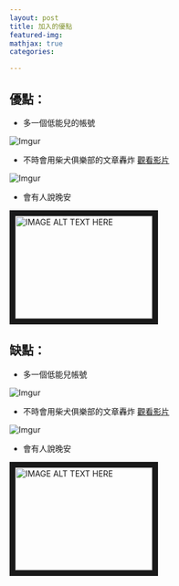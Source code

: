 ```yaml
---
layout: post
title: 加入的優點
featured-img: 
mathjax: true
categories: 

---
```


##  優點：

*   多一個低能兒的帳號

![Imgur](https://i.imgur.com/vOw2PNL.jpg)

*   不時會用柴犬俱樂部的文章轟炸
[觀看影片](https://www.facebook.com/Love.Care8/videos/300417140588219/?v=300417140588219)

![Imgur](https://i.imgur.com/jB2pOMl.png)

*   會有人說晚安

<a href="http://www.youtube.com/watch?feature=player_embedded&v=OtHOH0GQTr4
" target="_blank"><img src="http://img.youtube.com/vi/OtHOH0GQTr4/0.jpg"
alt="IMAGE ALT TEXT HERE" width="240" height="180" border="10" /></a>

##  缺點：

*   多一個低能兒帳號

![Imgur](https://i.imgur.com/vOw2PNL.jpg)

*   不時會用柴犬俱樂部的文章轟炸
[觀看影片](https://www.facebook.com/Love.Care8/videos/300417140588219/?v=300417140588219)

![Imgur](https://i.imgur.com/jB2pOMl.png)

*   會有人說晚安

<a href="http://www.youtube.com/watch?feature=player_embedded&v=OtHOH0GQTr4
" target="_blank"><img src="http://img.youtube.com/vi/OtHOH0GQTr4/0.jpg"
alt="IMAGE ALT TEXT HERE" width="240" height="180" border="10" /></a>
